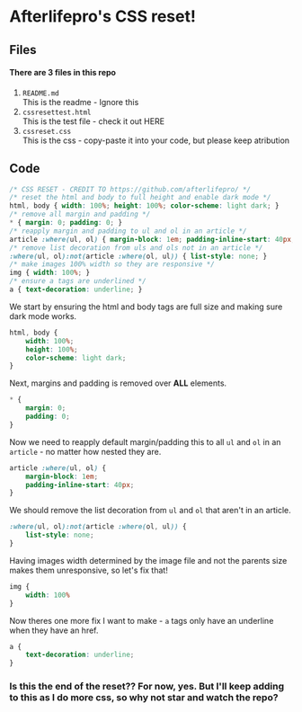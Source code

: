 # Afterlifepro's CSS reset!
## Files
#### There are 3 files in this repo
1. `README.md`  
    This is the readme - Ignore this
2. `cssresettest.html`   
    This is the test file - check it out HERE
3. `cssreset.css`  
    This is the css - copy-paste it into your code, but please keep atribution  

## Code
```css
/* CSS RESET - CREDIT TO https://github.com/afterlifepro/ */
/* reset the html and body to full height and enable dark mode */
html, body { width: 100%; height: 100%; color-scheme: light dark; }
/* remove all margin and padding */
* { margin: 0; padding: 0; }
/* reapply margin and padding to ul and ol in an article */
article :where(ul, ol) { margin-block: 1em; padding-inline-start: 40px; }
/* remove list decoration from uls and ols not in an article */
:where(ul, ol):not(article :where(ol, ul)) { list-style: none; }
/* make images 100% width so they are responsive */
img { width: 100%; }
/* ensure a tags are underlined */
a { text-decoration: underline; }
```
We start by ensuring the html and body tags are full size and making sure dark mode works.
```css
html, body { 
    width: 100%; 
    height: 100%; 
    color-scheme: light dark; 
}
```
Next, margins and padding is removed over **ALL** elements.
```css
* { 
    margin: 0; 
    padding: 0; 
}
```
Now we need to reapply default margin/padding this to all `ul` and `ol` in an `article` - no matter how nested they are.
```css
article :where(ul, ol) { 
    margin-block: 1em; 
    padding-inline-start: 40px; 
}
```
We should remove the list decoration from `ul` and `ol` that aren't in an article.
```css
:where(ul, ol):not(article :where(ol, ul)) { 
    list-style: none; 
}
```
Having images width determined by the image file and not the parents size makes them unresponsive, so let's fix that!
```css
img {
    width: 100%
}
```
Now theres one more fix I want to make - `a` tags only have an underline when they have an href.
```css
a {
    text-decoration: underline;
}
```
### Is this the end of the reset?? For now, yes. But I'll keep adding to this as I do more css, so why not star and watch the repo?